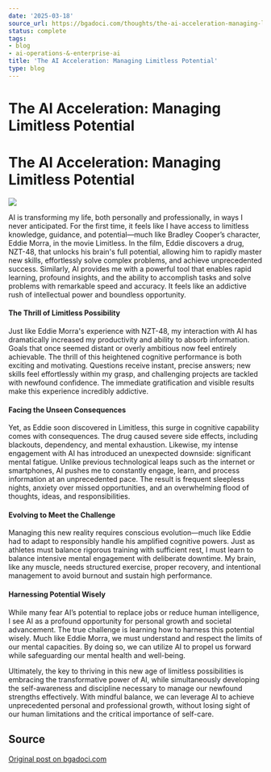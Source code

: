 ```yaml
---
date: '2025-03-18'
source_url: https://bgadoci.com/thoughts/the-ai-acceleration-managing-limitless-potential
status: complete
tags:
- blog
- ai-operations-&-enterprise-ai
title: 'The AI Acceleration: Managing Limitless Potential'
type: blog
---
```


# The AI Acceleration: Managing Limitless Potential

# The AI Acceleration: Managing Limitless Potential

![](images/image+1.png)

AI is transforming my life, both personally and professionally, in ways I never anticipated. For the first time, it feels like I have access to limitless knowledge, guidance, and potential—much like Bradley Cooper’s character, Eddie Morra, in the movie Limitless. In the film, Eddie discovers a drug, NZT-48, that unlocks his brain's full potential, allowing him to rapidly master new skills, effortlessly solve complex problems, and achieve unprecedented success. Similarly, AI provides me with a powerful tool that enables rapid learning, profound insights, and the ability to accomplish tasks and solve problems with remarkable speed and accuracy. It feels like an addictive rush of intellectual power and boundless opportunity.

#### The Thrill of Limitless Possibility

Just like Eddie Morra's experience with NZT-48, my interaction with AI has dramatically increased my productivity and ability to absorb information. Goals that once seemed distant or overly ambitious now feel entirely achievable. The thrill of this heightened cognitive performance is both exciting and motivating. Questions receive instant, precise answers; new skills feel effortlessly within my grasp, and challenging projects are tackled with newfound confidence. The immediate gratification and visible results make this experience incredibly addictive.

#### Facing the Unseen Consequences

Yet, as Eddie soon discovered in Limitless, this surge in cognitive capability comes with consequences. The drug caused severe side effects, including blackouts, dependency, and mental exhaustion. Likewise, my intense engagement with AI has introduced an unexpected downside: significant mental fatigue. Unlike previous technological leaps such as the internet or smartphones, AI pushes me to constantly engage, learn, and process information at an unprecedented pace. The result is frequent sleepless nights, anxiety over missed opportunities, and an overwhelming flood of thoughts, ideas, and responsibilities.

#### Evolving to Meet the Challenge

Managing this new reality requires conscious evolution—much like Eddie had to adapt to responsibly handle his amplified cognitive powers. Just as athletes must balance rigorous training with sufficient rest, I must learn to balance intensive mental engagement with deliberate downtime. My brain, like any muscle, needs structured exercise, proper recovery, and intentional management to avoid burnout and sustain high performance.

#### Harnessing Potential Wisely

While many fear AI’s potential to replace jobs or reduce human intelligence, I see AI as a profound opportunity for personal growth and societal advancement. The true challenge is learning how to harness this potential wisely. Much like Eddie Morra, we must understand and respect the limits of our mental capacities. By doing so, we can utilize AI to propel us forward while safeguarding our mental health and well-being.

Ultimately, the key to thriving in this new age of limitless possibilities is embracing the transformative power of AI, while simultaneously developing the self-awareness and discipline necessary to manage our newfound strengths effectively. With mindful balance, we can leverage AI to achieve unprecedented personal and professional growth, without losing sight of our human limitations and the critical importance of self-care.



## Source
[Original post on bgadoci.com](https://bgadoci.com/thoughts/the-ai-acceleration-managing-limitless-potential)